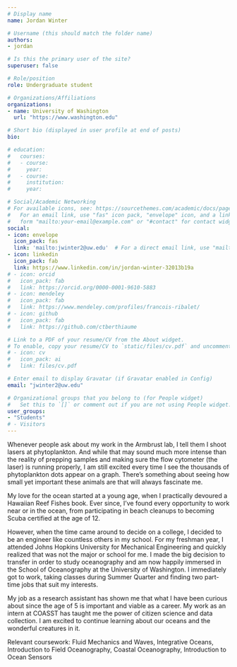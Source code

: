 ```yaml
---
# Display name
name: Jordan Winter

# Username (this should match the folder name)
authors:
- jordan

# Is this the primary user of the site?
superuser: false

# Role/position
role: Undergraduate student

# Organizations/Affiliations
organizations:
- name: University of Washington
  url: "https://www.washington.edu"

# Short bio (displayed in user profile at end of posts)
bio: 

# education:
#   courses:
#   - course: 
#     year: 
#   - course: 
#     institution: 
#     year: 

# Social/Academic Networking
# For available icons, see: https://sourcethemes.com/academic/docs/page-builder/#icons
#   For an email link, use "fas" icon pack, "envelope" icon, and a link in the
#   form "mailto:your-email@example.com" or "#contact" for contact widget.
social:
- icon: envelope
  icon_pack: fas
  link: 'mailto:jwinter2@uw.edu'  # For a direct email link, use "mailto:test@example.org".
- icon: linkedin
  icon_pack: fab
  link: https://www.linkedin.com/in/jordan-winter-32013b19a
# - icon: orcid
#   icon_pack: fab
#   link: https://orcid.org/0000-0001-9610-5883
# - icon: mendeley
#   icon_pack: fab
#   link: https://www.mendeley.com/profiles/francois-ribalet/  
# - icon: github
#   icon_pack: fab
#   link: https://github.com/ctberthiaume 

# Link to a PDF of your resume/CV from the About widget.
# To enable, copy your resume/CV to `static/files/cv.pdf` and uncomment the lines below.
# - icon: cv
#   icon_pack: ai
#   link: files/cv.pdf

# Enter email to display Gravatar (if Gravatar enabled in Config)
email: "jwinter2@uw.edu"

# Organizational groups that you belong to (for People widget)
#   Set this to `[]` or comment out if you are not using People widget.
user_groups:
- "Students"
# - Visitors
---
```

Whenever people ask about my work in the Armbrust lab, I tell them I shoot lasers at phytoplankton. And while that may sound much more intense than the reality of prepping samples and making sure the flow cytometer (the laser) is running properly, I am still excited every time I see the thousands of phytoplankton dots appear on a graph. There’s something about seeing how small yet important these animals are that will always fascinate me.

My love for the ocean started at a young age, when I practically devoured a Hawaiian Reef Fishes book. Ever since, I’ve found every opportunity to work near or in the ocean, from participating in beach cleanups to becoming Scuba certified at the age of 12.

However, when the time came around to decide on a college, I decided to be an engineer like countless others in my school. For my freshman year, I attended Johns Hopkins University for Mechanical Engineering and quickly realized that was not the major or school for me. I made the big decision to transfer in order to study oceanography and am now happily immersed in the School of Oceanography at the University of Washington. I immediately got to work, taking classes during Summer Quarter and finding two part-time jobs that suit my interests.

My job as a research assistant has shown me that what I have been curious about since the age of 5 is important and viable as a career. My work as an intern at COASST has taught me the power of citizen science and data collection. I am excited to continue learning about our oceans and the wonderful creatures in it.

Relevant coursework: Fluid Mechanics and Waves, Integrative Oceans, Introduction to Field Oceanography, Coastal Oceanography, Introduction to Ocean Sensors